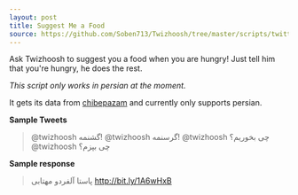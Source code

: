 ```yaml
---
layout: post
title: Suggest Me a Food
source: https://github.com/Soben713/Twizhoosh/tree/master/scripts/twitter_related/hungry
---
```

Ask Twizhoosh to suggest you a food when you are hungry! Just tell him that you're hungry, he does the rest.

*This script only works in persian at the moment.*

<!--more-->
It gets its data from [chibepazam]("http://chibepazam.com/") and currently only supports persian.

**Sample Tweets**
> @twizhoosh گشنمه!
> @twizhoosh گرسنمه!
> @twizhoosh چی بخوریم؟
> @twizhoosh چی بپزم؟

**Sample response**
>  پاستا آلفردو مهتابی http://bit.ly/1A6wHxB